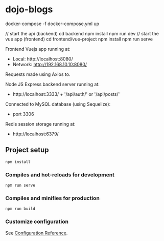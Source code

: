 # dojo-blogs

docker-compose -f docker-compose.yml up


// start the api (backend)
cd backend
npm install
npm run dev
// start the vue app (frontend)
cd frontend/vue-project
npm install
npm run serve


Frontend Vuejs app running at:
- Local:   http://localhost:8080/
- Network: http://192.168.10.10:8080/

Requests made using Axios to.

Node JS Express backend server running at:
- http://localhost:3333/ + '/api/auth/' or '/api/posts/'

Connected to MySQL database (using Sequelize):
- port 3306

Redis session storage running at:
- http://localhost:6379/

## Project setup
```
npm install
```

### Compiles and hot-reloads for development
```
npm run serve
```

### Compiles and minifies for production
```
npm run build
```

### Customize configuration
See [Configuration Reference](https://cli.vuejs.org/config/).


